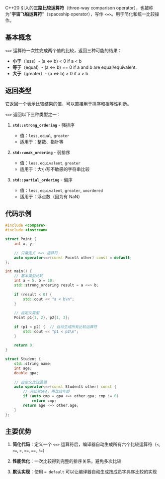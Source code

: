 C++20 引入的**三路比较运算符**（three-way comparison operator），也被称为"**宇宙飞船运算符**"（spaceship operator），写作 `<=>`。用于简化和统一比较操作。

## 基本概念

`<=>` 运算符一次性完成两个值的比较，返回三种可能的结果：
- **小于**（less）- (a <=> b) < 0 if a < b
- **等于**（equal）- (a <=> b) == 0 if a and b are equal/equivalent.
- **大于**（greater）- (a <=> b) > 0 if a > b

## 返回类型
它返回一个表示比较结果的值，可以直接用于排序和相等性判断。

`<=>` 返回以下三种类型之一：

1. **`std::strong_ordering`** - 强排序
   - 值：`less`, `equal`, `greater`
   - 适用于：整数、指针等

2. **`std::weak_ordering`** - 弱排序
   - 值：`less`, `equivalent`, `greater`
   - 适用于：大小写不敏感的字符串比较

3. **`std::partial_ordering`** - 偏序
   - 值：`less`, `equivalent`, `greater`, `unordered`
   - 适用于：浮点数（因为有 NaN）

## 代码示例

```cpp
#include <compare>
#include <iostream>

struct Point {
    int x, y;
    
    // 只需定义 <=> 运算符
    auto operator<=>(const Point& other) const = default;
};

int main() {
    // 基本类型比较
    int a = 5, b = 10;
    std::strong_ordering result = a <=> b;
    
    if (result < 0) {
        std::cout << "a < b\n";
    }
    
    // 自定义类型
    Point p1{1, 2}, p2{1, 3};
    
    if (p1 < p2) {  // 自动生成所有比较运算符
        std::cout << "p1 < p2\n";
    }
    
    return 0;
}

struct Student {
    std::string name;
    int age;
    double gpa;
    
    // 自定义比较逻辑
    auto operator<=>(const Student& other) const {
        // 先比较GPA，再比较年龄
        if (auto cmp = gpa <=> other.gpa; cmp != 0)
            return cmp;
        return age <=> other.age;
    }
};
```

## 主要优势

1. **简化代码**：定义一个 `<=>` 运算符后，编译器自动生成所有六个比较运算符（`<`, `<=`, `>`, `>=`, `==`, `!=`）

2. **性能优化**：一次比较得到完整的排序关系，避免多次比较

3. **默认实现**：使用 `= default` 可以让编译器自动生成按成员字典序比较的实现
